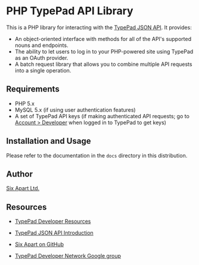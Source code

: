 # PHP TypePad API Library #

This is a PHP library for interacting with the [TypePad JSON API][tpapi]. It provides:

* An object-oriented interface with methods for all of the API's supported nouns and endpoints.
* The ability to let users to log in to your PHP-powered site using TypePad as an OAuth provider.
* A batch request library that allows you to combine multiple API requests into a single operation.

## Requirements ##

* PHP 5.x
* MySQL 5.x (if using user authentication features)
* A set of TypePad API keys (if making authenticated API requests; go to [Account &gt; Developer][account] when logged in to TypePad to get keys)

## Installation and Usage ##

Please refer to the documentation in the `docs` directory in this distribution.

## Author ##

[Six Apart Ltd.][sixapart]

## Resources ##

* [TypePad Developer Resources][developer]
* [TypePad JSON API Introduction][introduction]
* [Six Apart on GitHub][github]
* [TypePad Developer Network Google group][devnetwork]


  [tpapi]: http://www.typepad.com/services/apidocs
  [account]: http://www.typepad.com/account/access/developer
  [sixapart]: http://www.sixapart.com/
  [developer]: http://developer.typepad.com/
  [introduction]: http://www.typepad.com/services/apidocs/introduction
  [github]: http://github.com/sixapart/
  [devnetwork]: http://groups.google.com/group/typepad-dev-network
